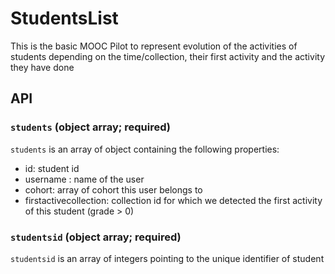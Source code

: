 # StudentsList

This is the basic MOOC Pilot to represent evolution of the activities
of students depending on the time/collection, their first activity and the activity they
have done

## API

### `students` (object array; required)
`students` is an array of object containing the following properties:
- id: student id
- username : name of the user
- cohort: array of cohort this user belongs to
- firstactivecollection: collection id for which we detected the first activity of this student (grade > 0)


### `studentsid` (object array; required)
`studentsid` is an array of integers pointing to the unique identifier of student

